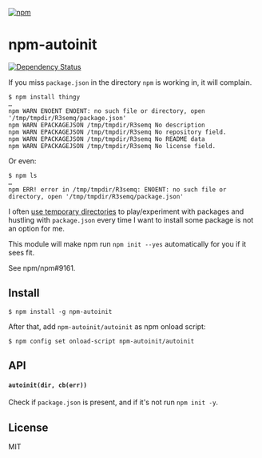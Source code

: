 [![npm](https://nodei.co/npm/npm-autoinit.png)](https://npmjs.com/package/npm-autoinit)

# npm-autoinit

[![Dependency Status][david-badge]][david]

If you miss `package.json` in the directory `npm` is working in, it will complain.

```
$ npm install thingy
…
npm WARN ENOENT ENOENT: no such file or directory, open '/tmp/tmpdir/R3semq/package.json'
npm WARN EPACKAGEJSON /tmp/tmpdir/R3semq No description
npm WARN EPACKAGEJSON /tmp/tmpdir/R3semq No repository field.
npm WARN EPACKAGEJSON /tmp/tmpdir/R3semq No README data
npm WARN EPACKAGEJSON /tmp/tmpdir/R3semq No license field.
```

Or even:

```
$ npm ls
…
npm ERR! error in /tmp/tmpdir/R3semq: ENOENT: no such file or directory, open '/tmp/tmpdir/R3semq/package.json'
```

I often [use temporary directories][tmpdir] to play/experiment with packages and hustling with `package.json` every time I want to install some package is not an option for me.

This module will make npm run `npm init --yes` automatically for you if it sees fit.

See npm/npm#9161.

[tmpdir]: https://github.com/eush77/tmpdir.fish

[david]: https://david-dm.org/eush77/npm-autoinit
[david-badge]: https://david-dm.org/eush77/npm-autoinit.png

## Install

```
$ npm install -g npm-autoinit
```

After that, add `npm-autoinit/autoinit` as npm onload script:

```
$ npm config set onload-script npm-autoinit/autoinit
```

## API

#### `autoinit(dir, cb(err))`

Check if `package.json` is present, and if it's not run `npm init -y`.

## License

MIT
